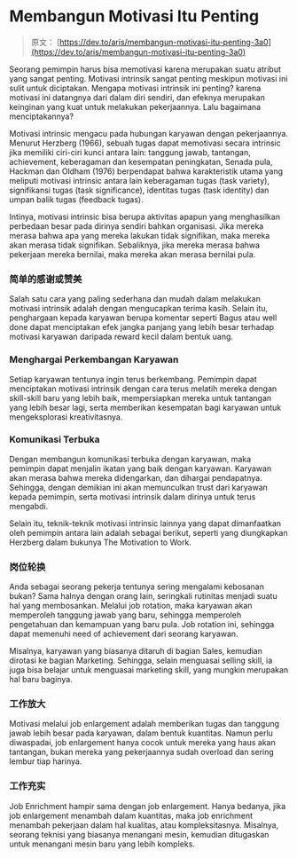 # Membangun Motivasi Itu Penting

> 原文： [https://dev.to/aris/membangun-motivasi-itu-penting-3a0](https://dev.to/aris/membangun-motivasi-itu-penting-3a0)

Seorang pemimpin harus bisa memotivasi karena merupakan suatu atribut yang sangat penting. Motivasi intrinsik sangat penting meskipun motivasi ini sulit untuk diciptakan. Mengapa motivasi intrinsik ini penting? karena motivasi ini datangnya dari dalam diri sendiri, dan efeknya merupakan keinginan yang kuat untuk melakukan pekerjaannya. Lalu bagaimana menciptakannya?

Motivasi intrinsic mengacu pada hubungan karyawan dengan pekerjaannya. Menurut Herzberg (1966), sebuah tugas dapat memotivasi secara intrinsic jika memiliki ciri-ciri kunci antara lain: tanggung jawab, tantangan, achievement, keberagaman dan kesempatan peningkatan, Senada pula, Hackman dan Oldham (1976) berpendapat bahwa karakteristik utama yang meliputi motivasi intrinsic antara lain keberagaman tugas (task variety), signifikansi tugas (task significance), identitas tugas (task identity) dan umpan balik tugas (feedback tugas).

Intinya, motivasi intrinsic bisa berupa aktivitas apapun yang menghasilkan perbedaan besar pada dirinya sendiri bahkan organisasi. Jika mereka merasa bahwa apa yang mereka lakukan tidak signifikan, maka mereka akan merasa tidak signifikan. Sebaliknya, jika mereka merasa bahwa pekerjaan mereka bernilai, maka mereka akan merasa bernilai pula.

### [](#a-simple-thanks-or-praise)简单的感谢或赞美

Salah satu cara yang paling sederhana dan mudah dalam melakukan motivasi intrinsik adalah dengan mengucapkan terima kasih. Selain itu, penghargaan kepada karyawan berupa komentar seperti Bagus atau well done dapat menciptakan efek jangka panjang yang lebih besar terhadap motivasi karyawan daripada reward kecil dalam bentuk uang.

### [](#menghargai-perkembangan-karyawan)Menghargai Perkembangan Karyawan

Setiap karyawan tentunya ingin terus berkembang. Pemimpin dapat menciptakan motivasi intrinsik dengan cara terus melatih mereka dengan skill-skill baru yang lebih baik, mempersiapkan mereka untuk tantangan yang lebih besar lagi, serta memberikan kesempatan bagi karyawan untuk mengeksplorasi kreativitasnya.

### [](#komunikasi-terbuka)Komunikasi Terbuka

Dengan membangun komunikasi terbuka dengan karyawan, maka pemimpin dapat menjalin ikatan yang baik dengan karyawan. Karyawan akan merasa bahwa mereka didengarkan, dan dihargai pendapatnya. Sehingga, dengan demikian ini akan memunculkan trust dari karyawan kepada pemimpin, serta motivasi intrinsik dalam dirinya untuk terus mengabdi.

Selain itu, teknik-teknik motivasi intrinsic lainnya yang dapat dimanfaatkan oleh pemimpin antara lain adalah sebagai berikut, seperti yang diungkapkan Herzberg dalam bukunya The Motivation to Work.

### [](#job-rotation)岗位轮换

Anda sebagai seorang pekerja tentunya sering mengalami kebosanan bukan? Sama halnya dengan orang lain, seringkali rutinitas menjadi suatu hal yang membosankan. Melalui job rotation, maka karyawan akan memperoleh tanggung jawab yang baru, sehingga memperoleh pengetahuan dan kemampuan yang baru pula. Job rotation ini, sehingga dapat memenuhi need of achievement dari seorang karyawan.

Misalnya, karyawan yang biasanya ditaruh di bagian Sales, kemudian dirotasi ke bagian Marketing. Sehingga, selain menguasai selling skill, ia juga bisa belajar untuk menguasai marketing skill, yang mungkin merupakan hal baru baginya.

### [](#job-enlargement)工作放大

Motivasi melalui job enlargement adalah memberikan tugas dan tanggung jawab lebih besar pada karyawan, dalam bentuk kuantitas. Namun perlu diwaspadai, job enlargement hanya cocok untuk mereka yang haus akan tantangan, bukan mereka yang pekerjaannya sudah overload dan sering lembur tiap harinya.

### [](#job-enrichment)工作充实

Job Enrichment hampir sama dengan job enlargement. Hanya bedanya, jika job enlargement menambah dalam kuantitas, maka job enrichment menambah pekerjaan dalam hal kualitas, atau kompleksitasnya. Misalnya, seorang teknisi yang biasanya menangani mesin, kemudian ditugaskan untuk menangani mesin baru yang lebih kompleks.